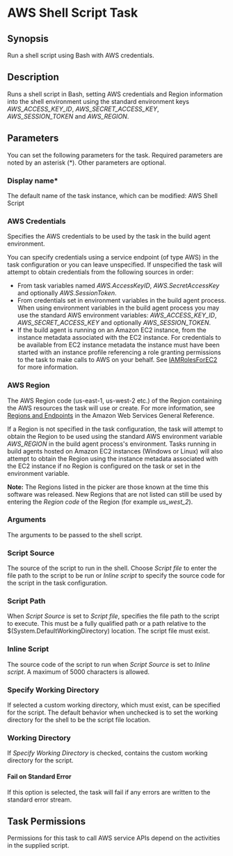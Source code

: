 # AWS Shell Script Task<a name="awsshell"></a>

## Synopsis<a name="synopsis"></a>

Run a shell script using Bash with AWS credentials\.

## Description<a name="description"></a>

Runs a shell script in Bash, setting AWS credentials and Region information into the shell environment using the standard environment keys *AWS\_ACCESS\_KEY\_ID*, *AWS\_SECRET\_ACCESS\_KEY*, *AWS\_SESSION\_TOKEN* and *AWS\_REGION*\.

## Parameters<a name="parameters"></a>

You can set the following parameters for the task\. Required parameters are noted by an asterisk \(\*\)\. Other parameters are optional\.

### Display name\*<a name="display-name"></a>

The default name of the task instance, which can be modified: AWS Shell Script

### AWS Credentials<a name="aws-credentials"></a>

Specifies the AWS credentials to be used by the task in the build agent environment\.

You can specify credentials using a service endpoint \(of type AWS\) in the task configuration or you can leave unspecified\. If unspecified the task will attempt to obtain credentials from the following sources in order:
+ From task variables named *AWS\.AccessKeyID*, *AWS\.SecretAccessKey* and optionally *AWS\.SessionToken*\.
+ From credentials set in environment variables in the build agent process\. When using environment variables in the build agent process you may use the standard AWS environment variables: *AWS\_ACCESS\_KEY\_ID*, *AWS\_SECRET\_ACCESS\_KEY* and optionally *AWS\_SESSION\_TOKEN*\.
+ If the build agent is running on an Amazon EC2 instance, from the instance metadata associated with the EC2 instance\. For credentials to be available from EC2 instance metadata the instance must have been started with an instance profile referencing a role granting permissions to the task to make calls to AWS on your behalf\. See [IAMRolesForEC2](https://docs.aws.amazon.com/IAM/latest/UserGuide/id_roles_use_switch-role-ec2.html) for more information\.

### AWS Region<a name="aws-region"></a>

The AWS Region code \(us\-east\-1, us\-west\-2 etc\.\) of the Region containing the AWS resources the task will use or create\. For more information, see [Regions and Endpoints](https://docs.aws.amazon.com/general/latest/gr/rande.html) in the Amazon Web Services General Reference\.

If a Region is not specified in the task configuration, the task will attempt to obtain the Region to be used using the standard AWS environment variable *AWS\_REGION* in the build agent process's environment\. Tasks running in build agents hosted on Amazon EC2 instances \(Windows or Linux\) will also attempt to obtain the Region using the instance metadata associated with the EC2 instance if no Region is configured on the task or set in the environment variable\.

 **Note:** The Regions listed in the picker are those known at the time this software was released\. New Regions that are not listed can still be used by entering the *Region code* of the Region \(for example *us\_west\_2*\)\.

### Arguments<a name="arguments"></a>

The arguments to be passed to the shell script\.

### Script Source<a name="script-source"></a>

The source of the script to run in the shell\. Choose *Script file* to enter the file path to the script to be run or *Inline script* to specify the source code for the script in the task configuration\.

### Script Path<a name="script-path"></a>

When *Script Source* is set to *Script file*, specifies the file path to the script to execute\. This must be a fully qualified path or a path relative to the $\(System\.DefaultWorkingDirectory\) location\. The script file must exist\.

### Inline Script<a name="inline-script"></a>

The source code of the script to run when *Script Source* is set to *Inline script*\. A maximum of 5000 characters is allowed\.

### Specify Working Directory<a name="specify-working-directory"></a>

If selected a custom working directory, which must exist, can be specified for the script\. The default behavior when unchecked is to set the working directory for the shell to be the script file location\.

### Working Directory<a name="working-directory"></a>

If *Specify Working Directory* is checked, contains the custom working directory for the script\.

#### Fail on Standard Error<a name="fail-on-standard-error"></a>

If this option is selected, the task will fail if any errors are written to the standard error stream\.

## Task Permissions<a name="task-permissions"></a>

Permissions for this task to call AWS service APIs depend on the activities in the supplied script\.